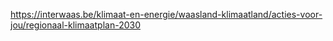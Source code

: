<https://interwaas.be/klimaat-en-energie/waasland-klimaatland/acties-voor-jou/regionaal-klimaatplan-2030>